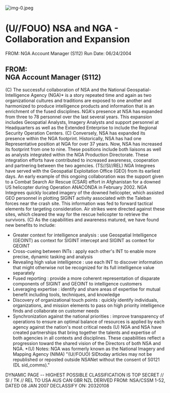 ![img-0.jpeg](img-0.jpeg)

# (U//FOUO) NSA and NGA - Collaboration and Expansion 

FROM:
NGA Account Manager (S112)
Run Date: 06/24/2004

## FROM: <br> NGA Account Manager (S112)

(C) The successful collaboration of NSA and the National Geospatial-Intelligence Agency (NGA)* is a story repeated time and again as two organizational cultures and traditions are exposed to one another and harmonized to produce intelligence products and information that is an enrichment of the fused disciplines. NGA's presence at NSA has expanded from three to 78 personnel over the last several years. This expansion includes Geospatial Analysts, Imagery Analysts and support personnel at Headquarters as well as the Extended Enterprise to include the Regional Security Operation Centers.
(C) Conversely, NSA has expanded its presence within the NGA footprint. Historically, NSA has had one Representative position at NGA for over 37 years. Now, NSA has increased its footprint from one to nine. These positions include both liaisons as well as analysts integrated within the NGA Production Directorate. These integration efforts have contributed to increased awareness, cooperation and partnering between the two agencies.
(TS//SI//REL) NGA Integrees have served with the Geospatial Exploitation Office (GEO) from its earliest days. An early example of this ongoing collaboration was the support given to a Combat Search Air Rescue (CSAR) effort in Afghanistan for a downed US helicopter during Operation ANACONDA in February 2002. NGA Integrees quickly located imagery of the downed helicopter, which assisted GEO personnel in plotting SIGINT activity associated with the Taleban forces near the crash site. This information was fed to forward tactical elements for targeting consideration. Air strikes were directed against these sites, which cleared the way for the rescue helicopter to retrieve the survivors.
(C) As the capabilities and awareness matured, we have found new benefits to include:

- Greater context for intelligence analysis : use Geospatial Intelligence (GEOINT) as context for SIGINT intercept and SIGINT as context for GEOINT
- Cross-cueing between INTs : apply each other's INT to enable more precise, dynamic tasking and analysis
- Revealing high value intelligence : use each INT to discover information that might otherwise not be recognized for its full intelligence value separately
- Fused reporting : provide a more coherent representation of disparate components of SIGINT and GEOINT to intelligence customers
- Leveraging expertise : identify and share areas of expertise for mutual benefit including tools, techniques, and knowledge
- Discovery of organizational touch points : quickly identify individuals, organizations, and mission elements to pass on high priority intelligence finds and collaborate on customer needs
- Synchronization against the national priorities : improve transparency of operations to ensure an optimal balance of resources is applied by each agency against the nation's most critical needs
(U) NGA and NSA have created partnerships that bring together the talents and expertise of both agencies in all contexts and disciplines. These capabilities reflect a progression toward the
shared vision of the Directors of both NSA and NGA.
*(U) Notes:
NGA was formerly known as the National Imagery and Mapping Agency (NIMA)
"(U//FOUO) SIDtoday articles may not be republished or reposted outside NSANet without the consent of S0121 (DL sid_comms)."

DYNAMIC PAGE -- HIGHEST POSSIBLE CLASSIFICATION IS
TOP SECRET // SI / TK // REL TO USA AUS CAN GBR NZL
DERIVED FROM: NSA/CSSM 1-52, DATED 08 JAN 2007 DECLASSIFY ON: 20320108
